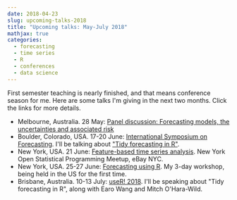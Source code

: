 ```yaml
---
date: 2018-04-23
slug: upcoming-talks-2018
title: "Upcoming talks: May-July 2018"
mathjax: true
categories:
  - forecasting
  - time series
  - R
  - conferences
  - data science
---
```


First semester teaching is nearly finished, and that means conference season for me. Here are some talks I'm giving in the next two months. Click the links for more details.

 * Melbourne, Australia. 28 May: [Panel discussion: Forecasting models, the uncertainties and associated risk](https://www.eventbrite.com.au/e/panel-discussion-forecasting-models-the-uncertainties-and-associated-risks-tickets-37055383650)
 * Boulder, Colorado, USA. 17-20 June: [International Symposium on Forecasting](https://isf.forecasters.org/). I'll be talking about ["Tidy forecasting in R"](https://whova.com/embedded/session/isf_201806/363809/).
 * New York, USA. 21 June: [Feature-based time series analysis](https://www.meetup.com/nyhackr/events/250830999/). New York Open Statistical Programming Meetup, eBay NYC.
 * New York, USA. 25-27 June: [Forecasting using R](https://robjhyndman.com/hyndsight/forecasting-nyc-2018/). My 3-day workshop, being held in the US for the first time.
 * Brisbane, Australia. 10-13 July: [useR! 2018](https://user2018.r-project.org/). I'll be speaking about "Tidy forecasting in R", along with Earo Wang and Mitch O'Hara-Wild.

